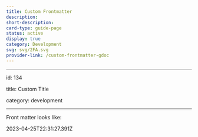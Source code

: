 ```yaml
---
title: Custom Frontmatter
description: 
short-description: 
card-type: guide-page
status: active
display: true
category: Development
svg: svg/2FA.svg
provider-link: /custom-frontmatter-gdoc
---
```

<div class="content-section">
<div class="section-container" markdown="1">

---


id: 134


title: Custom Title 


category: development


---


Front matter looks like:
</div>
</div> 2023-04-25T22:31:27.391Z